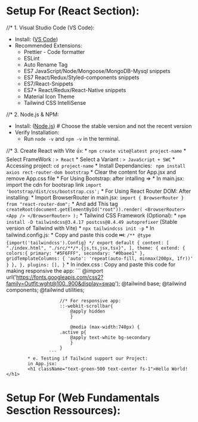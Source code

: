 # Setup For (React Section):
//* 1. Visual Studio Code (VS Code):
* Install: ([VS Code](https://code.visualstudio.com/))
* Recommended Extensions:
     * Prettier - Code formatter
     * ESLint
     * Auto Rename Tag
     * ES7 JavaScript/Node/Mongoose/MongoDB-Mysql snippets
     * ES7 React/Redux/Styled-components snippets
     * ES7/React-Snippets
     * ES7+ React/Redux/React-Native snippets
     * Material Icon Theme
     * Tailwind CSS IntelliSense

//* 2. Node.js & NPM:
* Install: ([Node.js](https://nodejs.org/en/))  # Choose the stable version and not the recent version
* Verify Installation:
    * Run `node -v` and `npm -v` in the terminal.


//* 3. Create React with Vite 👍:
    * `npm create vite@latest project-name`
    * Select FrameWork : ` > React `
    * Select a Variant : ` > JavaScript + SWC `
    * Accessing project: ` cd project-name `
    * Install Dependancies: ` npm install axios rect-router-dom bootstrap`
    * Clear the content for App.jsx and remove App.css file
    * For Using Bootstrap: after intalling =>
            * In main.jsx: import the cdn for bootsrap link
               ` import 'bootstrap/dist/css/bootstrap.css'; `
    * For Using React Router DOM: After installing:
            * Import BrowserRouter in main.jsx:
                ` import { BrowserRouter } from "react-router-dom"; `
            * And add This tag
                ```
                createRoot(document.getElementById("root")).render(
                <BrowserRouter>
                    <App />
                </BrowserRouter>
                );
                ```
    * Tailwind CSS Framework (Optional): 
            * ` npm install -D tailwindcss@3.4.17 postcss@8.4.49 autoprefixer ` (Stable version of Tailwind with Vite)
            * ` npx tailwindcss init -p `
            * In tailwind.config.js:
                * Copy and paste this code ⏭️:
                    ```
                        /** @type {import('tailwindcss').Config} */
                        export default {
                        content: [
                            "./index.html",
                        "./src/**/*.{js,ts,jsx,tsx}",
                        ],
                        theme: {
                        extend: {
                        colors:{
                            primary: "#5F6FFF",
                            secondary: "#0baee1"
                            },
                        gridTemplateColumns: {
                            'auto': 'repeat(auto-fill, minmax(200px, 1fr))'
                        }
                        },
                        },
                        plugins: [],
                        }
                    ```
            * In index.css : Copy and paste this code for making responsive the app:
                    ```
                        @import url('https://fonts.googleapis.com/css2?family=Outfit:wght@100..900&display=swap');
                        @tailwind base;
                        @tailwind components;
                        @tailwind utilities;


                        //* For responsive app:
                        ::-webkit-scrollbar{
                            @apply hidden
                            }

                            @media (max-width:740px) {
                        .active p{
                            @apply text-white bg-secondary
                            }
                        }
                    ```
            * e. Testing if Tailwind support our Project:
            in App.jsx:
            <h1 className="text-green-500 text-center fs-1">Hello World!</h1>
# Setup For (Web Fundamentals Sesction Ressources):
